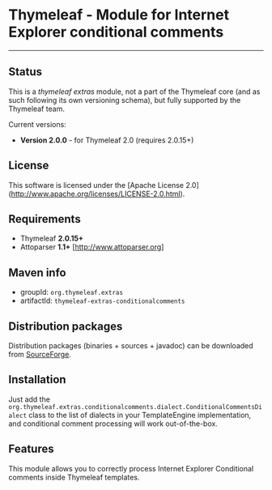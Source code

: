 
Thymeleaf - Module for Internet Explorer conditional comments
=============================================================

------------------------------------------------------------------------------

Status
------

This is a *thymeleaf extras* module, not a part of the Thymeleaf core (and as
such following its own versioning schema), but fully supported by the 
Thymeleaf team.

Current versions: 

  * **Version 2.0.0** - for Thymeleaf 2.0 (requires 2.0.15+) 


License
-------

This software is licensed under the [Apache License 2.0]
(http://www.apache.org/licenses/LICENSE-2.0.html).


Requirements
------------

  *   Thymeleaf **2.0.15+**
  *   Attoparser **1.1+** [http://www.attoparser.org]


Maven info
----------

  *   groupId: `org.thymeleaf.extras`   
  *   artifactId: `thymeleaf-extras-conditionalcomments`


Distribution packages
---------------------

Distribution packages (binaries + sources + javadoc) can be downloaded from [SourceForge](http://sourceforge.net/projects/thymeleaf/files/thymeleaf-extras-conditionalcomments/).


Installation
------------

Just add the `org.thymeleaf.extras.conditionalcomments.dialect.ConditionalCommentsDialect`
class to the list of dialects in your TemplateEngine implementation, and conditional comment
processing will work out-of-the-box.


Features
--------

This module allows you to correctly process Internet Explorer Conditional
comments inside Thymeleaf templates.

